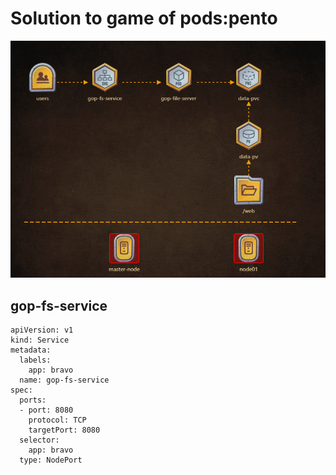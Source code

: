# Solution to game of pods:pento
![architecture](architecture.PNG)

## gop-fs-service

```
apiVersion: v1
kind: Service
metadata:
  labels:
    app: bravo
  name: gop-fs-service
spec:
  ports:
  - port: 8080
    protocol: TCP
    targetPort: 8080
  selector:
    app: bravo
  type: NodePort
```
